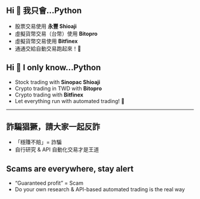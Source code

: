 ## Hi 👋 我只會...Python  
- 股票交易使用 **永豐 Shioaji**  
- 虛擬貨幣交易（台幣）使用 **Bitopro**  
- 虛擬貨幣交易使用 **Bitfinex**  
- 通通交給自動交易跑起來！🚀  

## Hi 👋 I only know...Python  
- Stock trading with **Sinopac Shioaji**  
- Crypto trading in TWD with **Bitopro**  
- Crypto trading with **Bitfinex**  
- Let everything run with automated trading! 🚀  

---

## 詐騙猖獗，請大家一起反詐  
- 「穩賺不賠」= 詐騙  
- 自行研究 & API 自動化交易才是王道  

## Scams are everywhere, stay alert  
- “Guaranteed profit” = Scam  
- Do your own research & API-based automated trading is the real way
<!--
**newforte/newforte** is a ✨ _special_ ✨ repository because its `README.md` (this file) appears on your GitHub profile.

Here are some ideas to get you started:

- 🔭 I’m currently working on ...
- 🌱 I’m currently learning ...
- 👯 I’m looking to collaborate on ...
- 🤔 I’m looking for help with ...
- 💬 Ask me about ...
- 📫 How to reach me: ...
- 😄 Pronouns: ...
- ⚡ Fun fact: ...
-->
